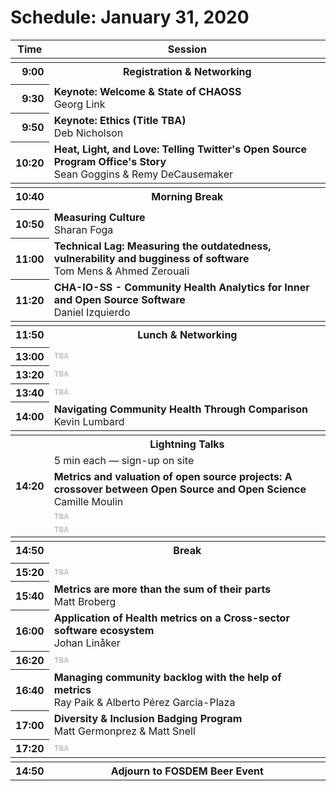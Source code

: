 # Schedule: January 31, 2020

<table>
<thead>
<!-- Header -->
<tr>
<th>Time
<th colspan=2>Session
<!-- Body -->

<tbody>

<!-- 9:00 - 9:30 -->
<tr><td colspan=3>
<tr>
<th align=right><time>9:00</time>
<th colspan=2><!--Interim-->
Registration & Networking

<!-- 9:30 - 9:50 -->
<tr><td colspan=3>
<tr>
<th align=right><time>9:30</time>
<td align=left><!--Session-->
<b>Keynote: Welcome & State of CHAOSS</b><br/>
<author>Georg Link</author>
<td>

<!-- [<kbd>Slides</kbd>]() -->
<!-- [<kbd>Video</kbd>]() -->

<!-- 9:50 - 10:20 -->
<tr>
<th align=right><time>9:50</time>
<td align=left><!--Session-->
<b>Keynote: Ethics (Title TBA)</b><br/>
<author>Deb Nicholson</author>
<td>

<!-- [<kbd>Slides</kbd>]() -->
<!-- [<kbd>Video</kbd>]() -->

<!-- 10:20 - 10:40 -->
<tr>
<th align=right><time>10:20</time>
<td align=left><!--Session-->
<b>Heat, Light, and Love: Telling Twitter's Open Source Program Office's Story</b><br/>
<author>Sean Goggins & Remy DeCausemaker</author>
<td>

<!-- [<kbd>Slides</kbd>]() -->

<!-- [<kbd>Video</kbd>]() -->

<tbody>

<!-- 10:40 - 10:50 -->
<tr><td colspan=3>
<tr>
<th align=right><time>10:40</time>
<th colspan=2><!--Interim-->
Morning Break
<tr><td colspan=3>

<!-- 10:50 - 11:00 -->
<tr>
<th align=right><time>10:50</time>
<td align=left><!--Session-->
<b>Measuring Culture</b><br/>
<author>Sharan Foga</author>
<td>

<!-- [<kbd>Slides</kbd>]() -->

<!-- [<kbd>Video</kbd>]() -->

<!-- 11:00 - 11:20 -->
<tr>
<th align=right><time>11:00</time>
<td align=left><!--Session-->
<b>Technical Lag: Measuring the outdatedness, vulnerability and bugginess of software</b><br/>
<author>Tom Mens & Ahmed Zerouali</author>
<td>

<!-- [<kbd>Slides</kbd>]() -->

<!-- [<kbd>Video</kbd>]() -->

<!-- 11:20 - 11:50 -->
<tr>
<th align=right><time>11:20</time>
<td align=left><!--Session-->
<b>CHA-IO-SS - Community Health Analytics for Inner and Open Source Software</b><br/>
<author>Daniel Izquierdo</author>
<td>

<!-- [<kbd>Slides</kbd>]() -->

<!-- [<kbd>Video</kbd>]() -->

<tbody>

<!-- 11:50 - 13:00 -->
<tr><td colspan=3>
<tr>
<th align=right><time>11:50</time>
<th colspan=2><!--Interim-->
Lunch & Networking
<tr><td colspan=3>

<!-- 13:00 - 13:20 -->
<tr>
<th align=right><time>13:00</time>
<td colspan=2><!--Session-->
<b><samp style="color:#9999">TBA</samp></b><br/>
<!-- <author hidden><samp style="color:#9999">TBA</samp></author> -->
<!--<td hidden align=left>--><!--Session-->
<!--<td hidden>-->

<!-- [<kbd>Slides</kbd>]() -->
<!-- [<kbd>Video</kbd>]() -->

<!-- 13:20 - 13:40 --><!--SESSION-->
<tr>
<th align=right><time>13:20</time>
<td colspan=2><!--Session-->
<b><samp style="color:#9999">TBA</samp></b><br/>
<!-- <author hidden><samp style="color:#9999">TBA</samp></author> -->
<!--<td hidden align=left>--><!--Session-->
<!--<td hidden>-->

<!-- [<kbd>Slides</kbd>]() -->
<!-- [<kbd>Video</kbd>]() -->

<!-- 13:40 - 14:00 -->
<tr>
<th align=right><time>13:40</time>
<td colspan=2><!--Session-->
<b><samp style="color:#9999">TBA</samp></b><br/>
<!-- <author hidden><samp style="color:#9999">TBA</samp></author> -->
<!--<td hidden align=left>--><!--Session-->
<!--<td hidden>-->

<!-- [<kbd>Slides</kbd>]() -->
<!-- [<kbd>Video</kbd>]() -->

<!-- 14:00 - 14:20 -->
<tr>
<th align=right><time>14:00</time>
<td align=left><!--Session-->
<b>Navigating Community Health Through Comparison</b><br/>
<author>Kevin Lumbard</author>
<td>

<!-- [<kbd>Slides</kbd>]() -->

<!-- [<kbd>Video</kbd>]() -->

<tbody>

<!-- 14:20 - 14:50  --><!--SESSION-->
<tr><td colspan=3>
<tr>
<th rowspan=5><time>14:20</time>
<th colspan=2><!--Session-->
Lightning Talks

<tr><td colspan=2>5 min each — sign-up on site<!--<a><kbd>Sign up</kbd></a>--></small>

<!-- 14:20 - 14:50  -->
<tr><td><b>Metrics and valuation of open source projects: A crossover between Open Source and Open Science</b><br/>
<author>Camille Moulin</author>
<td>

<!-- [<kbd>Slides</kbd>]() -->

<!-- [<kbd>Video</kbd>]() -->

<!-- 14:20 - 14:50  --><!--TALK-->
<tr>
<td colspan=2><!--Talk-->
<b><samp style="color:#9999">TBA</samp></b>
<!--<td hidden ><b></b><br/>-->
<!--<td hidden>-->

<!-- [<kbd>Slides</kbd>]() -->
<!-- [<kbd>Video</kbd>]() -->

<!-- 14:20 - 14:50  --><!--TALK-->
<tr>
<td colspan=2><!--Talk-->
<b><samp style="color:#9999">TBA</samp></b>
<!--<td hidden ><b></b><br/>-->
<!--<td hidden>-->

<!-- [<kbd>Slides</kbd>]() -->
<!-- [<kbd>Video</kbd>]() -->



<tbody>

<!-- 14:50 - 15:20 -->
<tr><td colspan=3>
<tr>
<th align=right><time>14:50</time>
<th colspan=2><!--Interim-->
Break
<tr><td colspan=3>

<!-- 15:20 - 15:40 -->
<tr>
<th align=right><time>15:20</time>
<td colspan=2><!--Session-->
<b><samp style="color:#9999">TBA</samp></b><br/>
<!-- <author hidden><samp style="color:#9999">TBA</samp></author> -->
<!--<td hidden align=left>--><!--Session-->
<!--<td hidden>-->

<!-- [<kbd>Slides</kbd>]() -->
<!-- [<kbd>Video</kbd>]() -->

<!-- 15:40 - 16:00 -->
<tr>
<th align=right><time>15:40</time>
<td align=left><!--Session-->
<b>Metrics are more than the sum of their parts</b><br/>
<author>Matt Broberg</author>
<td>

<!-- [<kbd>Slides</kbd>]() -->

<!-- [<kbd>Video</kbd>]() -->

<!-- 16:00 - 16:20 -->
<tr>
<th align=right><time>16:00</time>
<td align=left><!--Session-->
<b>Application of Health metrics on a Cross-sector software ecosystem</b><br/>
<author>Johan Linåker</author>
<td>

<!-- [<kbd>Slides</kbd>]() -->

<!-- [<kbd>Video</kbd>]() -->

<!-- 16:20 - 16:40 -->
<tr>
<th align=right><time>16:20</time>
<td colspan=2><!--Session-->
<b><samp style="color:#9999">TBA</samp></b><br/>
<!-- <author hidden><samp style="color:#9999">TBA</samp></author> -->
<!--<td hidden align=left>--><!--Session-->
<!--<td hidden>-->

<!-- [<kbd>Slides</kbd>]() -->
<!-- [<kbd>Video</kbd>]() -->

<!-- 16:40 - 17:00 -->
<tr>
<th align=right><time>16:40</time>
<td align=left><!--Session-->
<b>Managing community backlog with the help of metrics</b><br/>
<author>Ray Paik & Alberto Pérez García-Plaza</author>
<td>

<!-- [<kbd>Slides</kbd>]() -->

<!-- [<kbd>Video</kbd>]() -->

<!-- 17:00 - 17:20 -->
<tr>
<th align=right><time>17:00</time>
<td align=left><!--Session-->
<b>Diversity & Inclusion Badging Program</b><br/>
<author>Matt Germonprez & Matt Snell</author>
<td>

<!-- [<kbd>Slides</kbd>]() -->

<!-- [<kbd>Video</kbd>]() -->

<!-- 17:20 - 17:40 -->
<tr>
<th align=right><time>17:20</time>
<td colspan=2><!--Session-->
<b><samp style="color:#9999">TBA</samp></b><br/>
<!-- <author hidden><samp style="color:#9999">TBA</samp></author> -->
<!--<td hidden align=left>--><!--Session-->
<!--<td hidden>-->

<!-- [<kbd>Slides</kbd>]() -->
<!-- [<kbd>Video</kbd>]() -->

<tbody>

<!-- 17:40 - 15:20 -->
<tr><td colspan=3>
<tr>
<th align=right><time>14:50</time>
<th colspan=2><!--Interim-->
Adjourn to FOSDEM Beer Event

</table>

